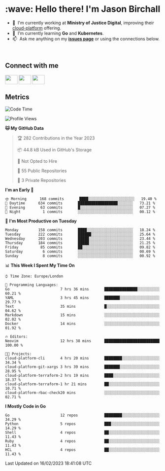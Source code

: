 <h1 align="left" id="jason-title">:wave: Hello there! I'm Jason Birchall</h1>

- :office: &nbsp;I'm currently working at **Ministry of Justice Digital**, improving their [cloud-platform](https://github.com/ministryofjustice/cloud-platform) offering.
- :seedling: &nbsp;I’m currently learning **Go** and **Kubernetes**.
- :mailbox: &nbsp;Ask me anything on my **[issues page]** or using the connections below.


<br>

<h2>Connect with me</h2>
<p>
<a href="https://twitter.com/jsonBirchall" target="blank"><img align="center" src="https://cdn.jsdelivr.net/npm/simple-icons@3.0.1/icons/twitter.svg" alt="" height="30" width="40" /></a>
<a href="https://keybase.io/json0" target="blank"><img align="center" src="https://cdn.jsdelivr.net/npm/simple-icons@3.0.1/icons/keybase.svg" alt="" height="30" width="40" /></a>
<a href="https://www.reddit.com/user/kakorate" target="blank"><img align="center" src="https://cdn.jsdelivr.net/npm/simple-icons@3.0.1/icons/reddit.svg" alt="" height="30" width="40" /></a>
</p>

<h2>Metrics</h2>

<!--START_SECTION:waka-->
![Code Time](http://img.shields.io/badge/Code%20Time-938%20hrs%2031%20mins-blue)

![Profile Views](http://img.shields.io/badge/Profile%20Views-0-blue)

**🐱 My GitHub Data** 

> 🏆 282 Contributions in the Year 2023
 > 
> 📦 44.8 kB Used in GitHub's Storage 
 > 
> 🚫 Not Opted to Hire
 > 
> 📜 55 Public Repositories 
 > 
> 🔑 3 Private Repositories  
 > 
**I'm an Early 🐤** 

```text
🌞 Morning      168 commits       ████░░░░░░░░░░░░░░░░░░░░░   19.40 % 
🌆 Daytime      634 commits       ██████████████████░░░░░░░   73.21 % 
🌃 Evening       63 commits       █░░░░░░░░░░░░░░░░░░░░░░░░   07.27 % 
🌙 Night          1 commits       ░░░░░░░░░░░░░░░░░░░░░░░░░   00.12 % 

```
📅 **I'm Most Productive on Tuesday** 

```text
Monday         158 commits       ████░░░░░░░░░░░░░░░░░░░░░   18.24 % 
Tuesday        222 commits       ██████░░░░░░░░░░░░░░░░░░░   25.64 % 
Wednesday      203 commits       █████░░░░░░░░░░░░░░░░░░░░   23.44 % 
Thursday       184 commits       █████░░░░░░░░░░░░░░░░░░░░   21.25 % 
Friday          85 commits       ██░░░░░░░░░░░░░░░░░░░░░░░   09.82 % 
Saturday         6 commits       ░░░░░░░░░░░░░░░░░░░░░░░░░   00.69 % 
Sunday           8 commits       ░░░░░░░░░░░░░░░░░░░░░░░░░   00.92 % 

```


📊 **This Week I Spent My Time On** 

```text
⌚︎ Time Zone: Europe/London

💬 Programming Languages: 
Go                       7 hrs 36 mins       ███████████████░░░░░░░░░░   60.21 % 
YAML                     3 hrs 45 mins       ███████░░░░░░░░░░░░░░░░░░   29.77 % 
Text                     35 mins             █░░░░░░░░░░░░░░░░░░░░░░░░   04.62 % 
Markdown                 15 mins             ░░░░░░░░░░░░░░░░░░░░░░░░░   02.02 % 
Docker                   14 mins             ░░░░░░░░░░░░░░░░░░░░░░░░░   01.92 % 

🔥 Editors: 
Neovim                   12 hrs 38 mins      █████████████████████████   100.00 % 

🐱‍💻 Projects: 
cloud-platform-cli       4 hrs 20 mins       ████████░░░░░░░░░░░░░░░░░   34.34 % 
cloud-platform-git-xargs 3 hrs 39 mins       ███████░░░░░░░░░░░░░░░░░░   28.95 % 
cloud-platform-terraform-2 hrs 19 mins       ████░░░░░░░░░░░░░░░░░░░░░   18.37 % 
cloud-platform-terraform-1 hr 21 mins        ██░░░░░░░░░░░░░░░░░░░░░░░   10.71 % 
cloud-platform-rbac-check20 mins             ░░░░░░░░░░░░░░░░░░░░░░░░░   02.71 % 

```

**I Mostly Code in Go** 

```text
Go                       12 repos            ████████░░░░░░░░░░░░░░░░░   34.29 % 
Python                   5 repos             ███░░░░░░░░░░░░░░░░░░░░░░   14.29 % 
Shell                    4 repos             ██░░░░░░░░░░░░░░░░░░░░░░░   11.43 % 
Ruby                     4 repos             ██░░░░░░░░░░░░░░░░░░░░░░░   11.43 % 
HCL                      4 repos             ██░░░░░░░░░░░░░░░░░░░░░░░   11.43 % 

```



 Last Updated on 16/02/2023 18:41:08 UTC
<!--END_SECTION:waka-->

<!-- links -->

[issues page]: https://github.com/jasonBirchall/jasonBirchall/issues "jasonBirchall/issues"

